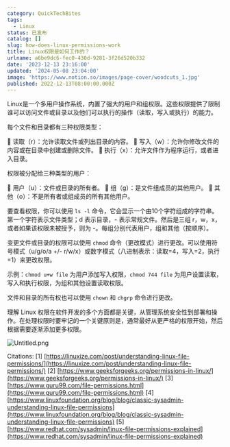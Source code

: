 ```yaml
---
category: QuickTechBites
tags:
  - Linux
status: 已发布
catalog: []
slug: how-does-linux-permissions-work
title: Linux权限是如何工作的？
urlname: a6be9dc6-fec0-430d-9281-3f26d520b332
date: '2023-12-13 23:16:00'
updated: '2024-05-08 23:04:00'
image: 'https://www.notion.so/images/page-cover/woodcuts_1.jpg'
published: 2022-12-13T08:00:00.000Z
---
```


Linux是一个多用户操作系统，内置了强大的用户和组权限。这些权限提供了限制谁可以访问文件或目录以及他们可以执行的操作（读取，写入或执行）的能力。


每个文件和目录都有三种权限类型：


🔸 读取（r）：允许读取文件或列出目录的内容。
🔸 写入（w）：允许你修改文件的内容或在目录中创建或删除文件。
🔸 执行（x）：允许文件作为程序运行，或者进入目录。


权限被分配给三种类型的用户：


🔸 用户（u）：文件或目录的所有者。
🔸 组（g）：是文件组成员的其他用户。
🔸 其他（o）：不是所有者或组成员的所有其他用户。


要查看权限，你可以使用 `ls -l` 命令，它会显示一个由10个字符组成的字符串。第一个字符表示文件类型；d 表示目录，- 表示常规文件。然后是三组 r，w，x，或者如果该权限未被授予，则为 -。每组分别代表用户，组和其他（按顺序）。


变更文件或目录的权限可以使用 `chmod` 命令（更改模式）进行更改。可以使用符号模式（u/g/o/a +/- r/w/x）或数字模式（八进制表示：读取=4，写入=2，执行=1）来更改权限。


示例：`chmod u+w file` 为用户添加写入权限，`chmod 744 file` 为用户设置读取，写入和执行权限，为组和其他设置读取权限。


文件和目录的所有权也可以使用 `chown` 和 `chgrp` 命令进行更改。


理解 Linux 权限在软件开发的多个方面都是关键，从管理系统安全性到部署和操作。在处理权限时要牢记的一个关键原则是，通常最好从更严格的权限开始，然后根据需要逐渐添加更多权限。


![Untitled.png](https://prod-files-secure.s3.us-west-2.amazonaws.com/5d24fe63-e567-4804-86f9-9fdc62e13082/332b89ee-9c33-4950-8a69-32c3d1ff2c69/Untitled.png?X-Amz-Algorithm=AWS4-HMAC-SHA256&X-Amz-Content-Sha256=UNSIGNED-PAYLOAD&X-Amz-Credential=AKIAT73L2G45FSPPWI6X%2F20241126%2Fus-west-2%2Fs3%2Faws4_request&X-Amz-Date=20241126T053931Z&X-Amz-Expires=3600&X-Amz-Signature=2e60c66a087fc59c5fbc6bf771cef19f6196e6279de5d713345d7002025603dc&X-Amz-SignedHeaders=host&x-id=GetObject)


Citations:
[1] [https://linuxize.com/post/understanding-linux-file-permissions/](https://linuxize.com/post/understanding-linux-file-permissions/)
[2] [https://www.geeksforgeeks.org/permissions-in-linux/](https://www.geeksforgeeks.org/permissions-in-linux/)
[3] [https://www.guru99.com/file-permissions.html](https://www.guru99.com/file-permissions.html)
[4] [https://www.linuxfoundation.org/blog/blog/classic-sysadmin-understanding-linux-file-permissions](https://www.linuxfoundation.org/blog/blog/classic-sysadmin-understanding-linux-file-permissions)
[5] [https://www.redhat.com/sysadmin/linux-file-permissions-explained](https://www.redhat.com/sysadmin/linux-file-permissions-explained)

